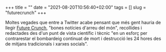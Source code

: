 +++
title = ""
date = "2021-08-20T10:56:40+02:00"
tags = []
slug = "futurecrunch"
+++

Moltes vegades que entre a Twitter acabe pensant que més gent hauria de llegir [Future Crunch](https://futurecrunch.com/), "bones notícies d'arreu del món", recollides i redactades des d'un punt de vista científic i tècnic "en un esforç per contrarestar el bombardeig continuat de mort i destrucció les 24 hores des de mitjans tradicionals i xarxes socials".